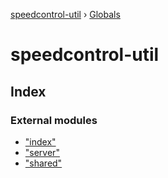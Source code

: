 [speedcontrol-util](README.md) › [Globals](globals.md)

# speedcontrol-util

## Index

### External modules

* ["index"](modules/_index_.md)
* ["server"](modules/_server_.md)
* ["shared"](modules/_shared_.md)
